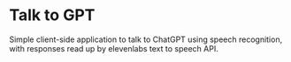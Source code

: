# Talk to GPT

Simple client-side application to talk to ChatGPT using speech recognition, with responses read up by elevenlabs text to speech API.
